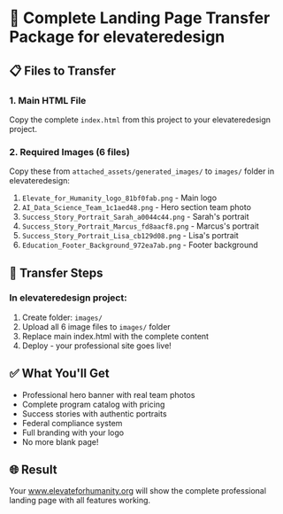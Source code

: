 # 🚀 Complete Landing Page Transfer Package for elevateredesign

## 📋 Files to Transfer

### 1. Main HTML File
Copy the complete `index.html` from this project to your elevateredesign project.

### 2. Required Images (6 files)
Copy these from `attached_assets/generated_images/` to `images/` folder in elevateredesign:

1. `Elevate_for_Humanity_logo_81bf0fab.png` - Main logo
2. `AI_Data_Science_Team_1c1aed48.png` - Hero section team photo  
3. `Success_Story_Portrait_Sarah_a0044c44.png` - Sarah's portrait
4. `Success_Story_Portrait_Marcus_fd8aacf8.png` - Marcus's portrait
5. `Success_Story_Portrait_Lisa_cb129d08.png` - Lisa's portrait
6. `Education_Footer_Background_972ea7ab.png` - Footer background

## 🔧 Transfer Steps

### In elevateredesign project:
1. Create folder: `images/`
2. Upload all 6 image files to `images/` folder
3. Replace main index.html with the complete content
4. Deploy - your professional site goes live!

## ✅ What You'll Get
- Professional hero banner with real team photos
- Complete program catalog with pricing
- Success stories with authentic portraits
- Federal compliance system
- Full branding with your logo
- No more blank page!

## 🌐 Result
Your www.elevateforhumanity.org will show the complete professional landing page with all features working.